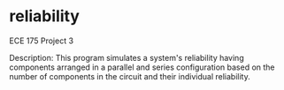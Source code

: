 # reliability
ECE 175 Project 3

Description: This program simulates a system's reliability having components arranged in a parallel and series configuration based on the number of components in the circuit and their individual reliability. 
